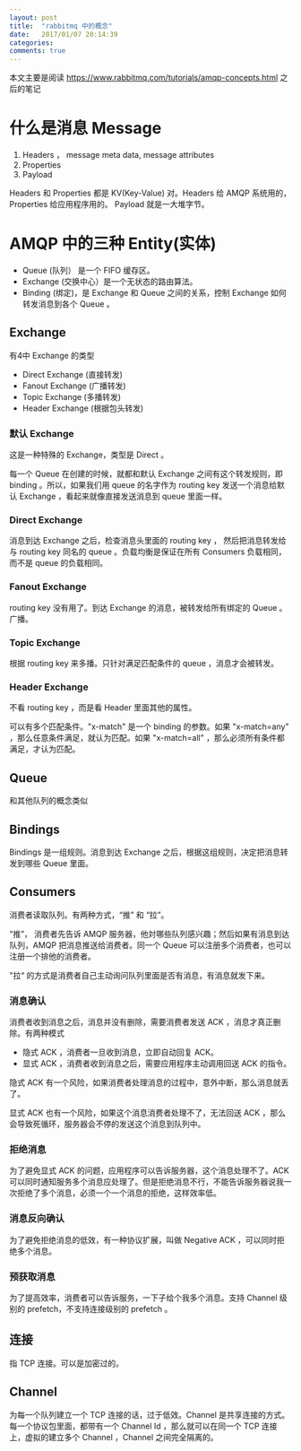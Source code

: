 ```yaml
---
layout: post
title:  "rabbitmq 中的概念"
date:   2017/01/07 20:14:39
categories:
comments: true
---
```


本文主要是阅读 https://www.rabbitmq.com/tutorials/amqp-concepts.html 之后的笔记

# 什么是消息 Message
1. Headers ， message meta data, message attributes
2. Properties
3. Payload

Headers 和 Properties 都是 KV(Key-Value) 对。Headers 给 AMQP 系统用的，Properties 给应用程序用的。 Payload 就是一大堆字节。

# AMQP 中的三种 Entity(实体)
* Queue (队列） 是一个 FIFO 缓存区。
* Exchange (交换中心）是一个无状态的路由算法。
* Binding (绑定)，是 Exchange 和 Queue 之间的关系，控制 Exchange 如何转发消息到各个 Queue 。



##  Exchange
有4中 Exchange 的类型
* Direct Exchange (直接转发)
* Fanout Exchange (广播转发)
* Topic Exchange (多播转发)
* Header Exchange (根据包头转发)

### 默认 Exchange

这是一种特殊的 Exchange，类型是  Direct 。

每一个 Queue 在创建的时候，就都和默认 Exchange 之间有这个转发规则，即 binding 。所以，如果我们用 queue 的名字作为 routing key 发送一个消息给默认 Exchange ，看起来就像直接发送消息到 queue 里面一样。

### Direct Exchange

消息到达 Exchange 之后，检查消息头里面的 routing key ， 然后把消息转发给与 routing key 同名的 queue 。负载均衡是保证在所有 Consumers 负载相同，而不是 queue 的负载相同。

### Fanout Exchange

routing key 没有用了。到达 Exchange 的消息，被转发给所有绑定的 Queue 。广播。

### Topic Exchange

根据 routing key 来多播。只针对满足匹配条件的 queue ，消息才会被转发。

### Header Exchange

不看 routing key ，而是看 Header 里面其他的属性。

可以有多个匹配条件。"x-match" 是一个 binding 的参数。如果 "x-match=any" ，那么任意条件满足，就认为匹配。如果 "x-match=all" ，那么必须所有条件都满足，才认为匹配。

## Queue

和其他队列的概念类似

## Bindings

Bindings 是一组规则。消息到达 Exchange 之后，根据这组规则，决定把消息转发到哪些 Queue 里面。

## Consumers

消费者读取队列。有两种方式，“推” 和 “拉”。

“推”， 消费者先告诉 AMQP 服务器，他対哪些队列感兴趣；然后如果有消息到达队列，AMQP 把消息推送给消费者。同一个 Queue 可以注册多个消费者，也可以注册一个排他的消费者。

"拉“ 的方式是消费者自己主动询问队列里面是否有消息，有消息就发下来。

### 消息确认

消费者收到消息之后，消息并没有删除，需要消费者发送 ACK ，消息才真正删除。有两种模式
* 隐式 ACK ，消费者一旦收到消息，立即自动回复 ACK。
* 显式 ACK ，消费者收到消息之后，需要应用程序主动调用回送 ACK 的指令。

隐式 ACK 有一个风险，如果消费者处理消息的过程中，意外中断，那么消息就丢了。

显式 ACK 也有一个风险，如果这个消息消费者处理不了，无法回送 ACK ，那么会导致死循环，服务器会不停的发送这个消息到队列中。

### 拒绝消息

为了避免显式 ACK 的问题，应用程序可以告诉服务器，这个消息处理不了。ACK 可以同时通知服务多个消息应处理了。但是拒绝消息不行，不能告诉服务器说我一次拒绝了多个消息，必须一个一个消息的拒绝，这样效率低。

### 消息反向确认

为了避免拒绝消息的低效，有一种协议扩展，叫做 Negative ACK ，可以同时拒绝多个消息。

### 预获取消息

为了提高效率，消费者可以告诉服务，一下子给个我多个消息。支持 Channel 级别的 prefetch，不支持连接级别的 prefetch 。

## 连接

指 TCP 连接。可以是加密过的。

## Channel

为每一个队列建立一个 TCP 连接的话，过于低效。Channel 是共享连接的方式。每一个协议包里面，都带有一个 Channel Id ，那么就可以在同一个 TCP 连接上，虚拟的建立多个 Channel ，Channel 之间完全隔离的。
